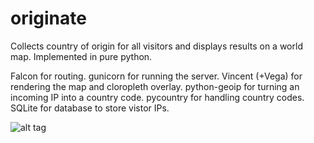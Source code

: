 # originate
Collects country of origin for all visitors and displays results on a world map.
Implemented in pure python.

Falcon for routing.
gunicorn for running the server.
Vincent (+Vega) for rendering the map and cloropleth overlay.
python-geoip for turning an incoming IP into a country code.
pycountry for handling country codes.
SQLite for database to store vistor IPs.

![alt tag](https://raw.github.com/keypusher/originate/master/data/world_example.png)
